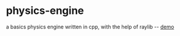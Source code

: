# physics-engine

a basics physics engine written in cpp, with the help of raylib -- [demo](https://pub-11c71e7f98584b259a822b361682a0b7.r2.dev/physics-engine-demo.mp4)
